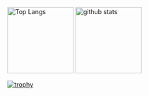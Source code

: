 <p align="left"> 
  <img alt="Top Langs" height="150px" src="https://github-readme-stats.vercel.app/api/top-langs/?username=numazaki345&layout=compact&count_private=true&show_icons=true&theme=onedark" />
  <img alt="github stats" height="150px" src="https://github-readme-stats.vercel.app/api?username=numazaki345&count_private=true&show_icons=true&show_icons=true&theme=onedark" />
</p>

[![trophy](https://github-profile-trophy.vercel.app/?username=numazaki345&theme=onedark&column=7
)](https://github.com/ryo-ma/github-profile-trophy)
